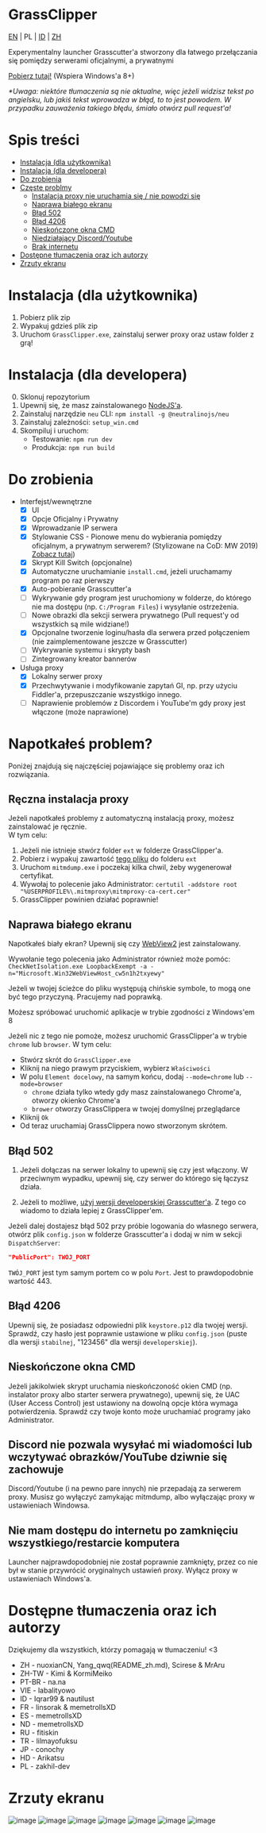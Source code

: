 # GrassClipper

[EN](README.md) | PL | [ID](README_id.md) | [ZH](README_zh.md)

Experymentalny launcher Grasscutter'a stworzony dla łatwego przełączania się pomiędzy serwerami oficjalnymi, a prywatnymi

[Pobierz tutaj!](https://github.com/Grasscutters/GrassClipper/releases/) (Wspiera Windows'a 8+)

*\*Uwaga: niektóre tłumaczenia są nie aktualne, więc jeżeli widzisz tekst po angielsku, lub jakiś tekst wprowadza w błąd, to to jest powodem. W przypadku zauważenia takiego błędu, śmiało otwórz pull request'a!*

# Spis treści

* [Instalacja (dla użytkownika)](#instalacja-dla-użytkownika)
* [Instalacja (dla developera)](#instalacja-dla-developera)
* [Do zrobienia](#do-zrobienia)
* [Częste problmy](#napotkałeś-problem?)
  * [Instalacja proxy nie uruchamia się / nie powodzi się](#ręczna-instalacja-proxy)
  * [Naprawa białego ekranu](#naprawa-białego-ekranu)
  * [Błąd 502](#błąd-502)
  * [Błąd 4206](#błąd-4206)
  * [Nieskończone okna CMD](#nieskończone-okna-CMD)
  * [Niedziałający Discord/Youtube](#discord-nie-pozwala-wysyłać-mi-wiadomości-lub-wczytywać-obrazków/YouTube-dziwnie-się-zachowuje)
  * [Brak internetu](#nie-mam-dostępu-do-internetu-po-zamknięciu-wszystkiego/restarcie-komputera!)
* [Dostępne tłumaczenia oraz ich autorzy](#dostępne-tłumaczenia-oraz-ich-autorzy)
* [Zrzuty ekranu](#zrzuty-ekranu)

# Instalacja (dla użytkownika)

1. Pobierz plik zip
2. Wypakuj gdzieś plik zip
3. Uruchom `GrassClipper.exe`, zainstaluj serwer proxy oraz ustaw folder z grą!

# Instalacja (dla developera)

0. Sklonuj repozytorium
1. Upewnij się, że masz zainstalowanego [NodeJS'a](https://nodejs.org/en/download/).
2. Zainstaluj narzędzie `neu` CLI: `npm install -g @neutralinojs/neu`
3. Zainstaluj zależności: `setup_win.cmd`
4. Skompiluj i uruchom:
   * Testowanie: `npm run dev`
   * Produkcja: `npm run build`

# Do zrobienia

* Interfejst/wewnętrzne
  * [x] UI
  * [x] Opcje Oficjalny i Prywatny
  * [x] Wprowadzanie IP serwera
  * [x] Stylowanie CSS - Pionowe menu do wybierania pomiędzy oficjalnym, a prywatnym serwerem? (Stylizowane na CoD: MW 2019) [Zobacz tutaj](https://charlieintel.com/wp-content/uploads/2020/11/MW-new-menu.png))
  * [x] Skrypt Kill Switch (opcjonalne)
  * [x] Automatyczne uruchamianie `install.cmd`, jeżeli uruchamamy program po raz pierwszy
  * [x] Auto-pobieranie Grasscutter'a
  * [ ] Wykrywanie gdy program jest uruchomiony w folderze, do którego nie ma dostępu (np. `C:/Program Files`) i wysyłanie ostrzeżenia.
  * [ ] Nowe obrazki dla sekcji serwera prywatnego (Pull request'y od wszystkich są mile widziane!)
  * [x] Opcjonalne tworzenie loginu/hasła dla serwera przed połączeniem (nie zaimplementowane jeszcze w Grasscutter)
  * [ ] Wykrywanie systemu i skrypty bash
  * [ ] Zintegrowany kreator bannerów
* Usługa proxy
  * [x] Lokalny serwer proxy
  * [x] Przechwytywanie i modyfikowanie zapytań GI, np. przy użyciu Fiddler'a, przepuszczanie wszystkigo innego.
  * [ ] Naprawienie problemów z Discordem i YouTube'm gdy proxy jest włączone (może naprawione)

# Napotkałeś problem?

Poniżej znajdują się najczęściej pojawiające się problemy oraz ich rozwiązania.

## Ręczna instalacja proxy

Jeżeli napotkałeś problemy z automatyczną instalacją proxy, możesz zainstalować je ręcznie. <br>
W tym celu:

1. Jeżeli nie istnieje stwórz folder `ext` w folderze GrassClipper'a.
2. Pobierz i wypakuj zawartość [tego pliku](https://snapshots.mitmproxy.org/7.0.4/mitmproxy-7.0.4-windows.zip) do folderu `ext`
3. Uruchom `mitmdump.exe` i poczekaj kilka chwil, żeby wygenerował certyfikat.
4. Wywołaj to polecenie jako Administrator: `certutil -addstore root "%USERPROFILE%\.mitmproxy\mitmproxy-ca-cert.cer"`
5. GrassClipper powinien działać poprawnie!

## Naprawa białego ekranu

Napotkałeś biały ekran? Upewnij się czy [WebView2](https://developer.microsoft.com/en-us/microsoft-edge/webview2/#download) jest zainstalowany.

Wywołanie tego polecenia jako Administrator również może pomóc:
`CheckNetIsolation.exe LoopbackExempt -a -n="Microsoft.Win32WebViewHost_cw5n1h2txyewy"`

Jeżeli w twojej ścieżce do pliku występują chińskie symbole, to mogą one być tego przyczyną. Pracujemy nad poprawką.

Możesz spróbować uruchomić aplikacje w trybie zgodności z Windows'em 8

Jeżeli nic z tego nie pomoże, możesz uruchomić GrassClipper'a w trybie `chrome` lub `browser`. W tym celu:

* Stwórz skrót do `GrassClipper.exe`
* Kliknij na niego prawym przyciskiem, wybierz `Właściwości`
* W polu `Element docelowy`, na samym końcu, dodaj `--mode=chrome` lub `--mode=browser`
  * `chrome` działa tylko wtedy gdy masz zainstalowanego Chrome'a, otworzy okienko Chrome'a
  * `brower` otworzy GrassClippera w twojej domyślnej przeglądarce
* Kliknij `Ok`
* Od teraz uruchamiaj GrassClippera nowo stworzonym skrótem.

## Błąd 502

1. Jeżeli dołączas na serwer lokalny to upewnij się czy jest włączony. W przeciwnym wypadku, upewnij się, czy serwer do którego się łączysz działa.

2. Jeżeli to możliwe, [użyj wersji developerskiej Grasscutter'a](https://github.com/Grasscutters/Grasscutter/tree/development). Z tego co wiadomo to działa lepiej z GrassClipper'em.

Jeżeli dalej dostajesz błąd 502 przy próbie logowania do własnego serwera, otwórz plik `config.json` w folderze Grasscutter'a i dodaj w nim w sekcji `DispatchServer`:

```json
"PublicPort": TWÓJ_PORT
```

`TWÓJ_PORT` jest tym samym portem co w polu `Port`. Jest to prawdopodobnie wartość 443.

## Błąd 4206

Upewnij się, że posiadasz odpowiedni plik `keystore.p12` dla twojej wersji. Sprawdź, czy hasło jest poprawnie ustawione w pliku `config.json` (puste dla wersji `stabilnej`, "123456" dla wersji `developerskiej`).

## Nieskończone okna CMD

Jeżeli jakikolwiek skrypt uruchamia nieskończoność okien CMD (np. instalator proxy albo starter serwera prywatnego), upewnij się, że UAC (User Access Control) jest ustawiony na dowolną opcje która wymaga potwierdzenia. Sprawdź czy twoje konto może uruchamiać programy jako Administrator.

## Discord nie pozwala wysyłać mi wiadomości lub wczytywać obrazków/YouTube dziwnie się zachowuje

Discord/Youtube (i na pewno pare innych) nie przepadają za serwerem proxy. Musisz go wyłączyć zamykając mitmdump, albo wyłączając proxy w ustawieniach Windowsa.

## Nie mam dostępu do internetu po zamknięciu wszystkiego/restarcie komputera

Launcher najprawdopodobniej nie został poprawnie zamknięty, przez co nie był w stanie przywrócić oryginalnych ustawień proxy. Wyłącz proxy w ustawieniach Windows'a.

# Dostępne tłumaczenia oraz ich autorzy

Dziękujemy dla wszystkich, którzy pomagają w tłumaczeniu! <3

* ZH - nuoxianCN, Yang_qwq(README_zh.md), Scirese & MrAru
* ZH-TW - Kimi & KormiMeiko
* PT-BR - na.na
* VIE - labalityowo
* ID - Iqrar99 & nautilust
* FR - linsorak & memetrollsXD
* ES - memetrollsXD
* ND - memetrollsXD
* RU - fitiskin
* TR - lilmayofuksu
* JP - conochy
* HD - Arikatsu
* PL - zakhil-dev

# Zrzuty ekranu

![image](https://user-images.githubusercontent.com/25207995/164574276-645548c2-7ba6-47c3-8df4-77082003648f.png)
![image](https://user-images.githubusercontent.com/25207995/164393190-f7e6633c-60bd-4186-bf0c-30d9f30871f4.png)
![image](https://user-images.githubusercontent.com/25207995/164393040-4da72f29-6d59-4af4-bd60-072269f2ba2a.png)
![image](https://user-images.githubusercontent.com/25207995/164393024-56543ddf-7063-4c04-9a9f-0c6238f30e90.png)
![image](https://user-images.githubusercontent.com/25207995/164393118-de844e75-f9a2-491a-aea6-f2d563abecc7.png)
![image](https://user-images.githubusercontent.com/25207995/164882735-77aa535c-0e93-4b32-af7c-f8b59888257a.png)
![image](https://user-images.githubusercontent.com/25207995/164882716-c9f16cd0-c0b6-4c0a-ae9e-4c95da9ef7f5.png)
